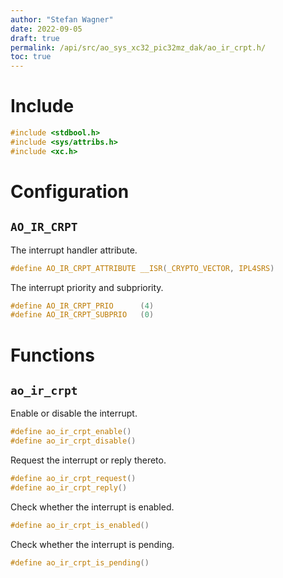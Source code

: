 ```yaml
---
author: "Stefan Wagner"
date: 2022-09-05
draft: true
permalink: /api/src/ao_sys_xc32_pic32mz_dak/ao_ir_crpt.h/
toc: true
---
```


# Include

```c
#include <stdbool.h>
#include <sys/attribs.h>
#include <xc.h>
```

# Configuration

## `AO_IR_CRPT`

The interrupt handler attribute.

```c
#define AO_IR_CRPT_ATTRIBUTE __ISR(_CRYPTO_VECTOR, IPL4SRS)
```

The interrupt priority and subpriority.

```c
#define AO_IR_CRPT_PRIO      (4)
#define AO_IR_CRPT_SUBPRIO   (0)
```

# Functions

## `ao_ir_crpt`

Enable or disable the interrupt.

```c
#define ao_ir_crpt_enable()
#define ao_ir_crpt_disable()
```

Request the interrupt or reply thereto.

```c
#define ao_ir_crpt_request()
#define ao_ir_crpt_reply()
```

Check whether the interrupt is enabled.

```c
#define ao_ir_crpt_is_enabled()
```

Check whether the interrupt is pending.

```c
#define ao_ir_crpt_is_pending()
```
